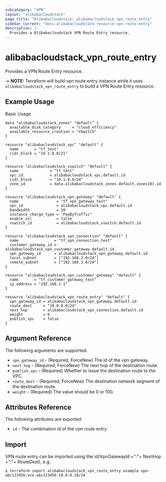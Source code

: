 ```yaml
---
subcategory: "VPN"
layout: "alibabacloudstack"
page_title: "Alibabacloudstack: alibabacloudstack_vpn_route_entry"
sidebar_current: "docs-alibabacloudstack-resource-vpn-route-entry"
description: |-
  Provides a Alibabacloudstack VPN Route Entry resource.
---
```


# alibabacloudstack\_vpn_route_entry

Provides a VPN Route Entry resource.

-> **NOTE:** Terraform will build vpn route entry instance while it uses `alibabacloudstack_vpn_route_entry` to build a VPN Route Entry resource.

## Example Usage

Basic Usage

```
data "alibabacloudstack_zones" "default" {
  available_disk_category     = "cloud_efficiency"
  available_resource_creation = "VSwitch"
}

resource "alibabacloudstack_vpc" "default" {
  name       = "tf_test"
  cidr_block = "10.1.0.0/21"
}

resource "alibabacloudstack_vswitch" "default" {
  name              = "tf_test"
  vpc_id            = alibabacloudstack_vpc.default.id
  cidr_block        = "10.1.0.0/24"
  zone_id           = data.alibabacloudstack_zones.default.zones[0].id
}

resource "alibabacloudstack_vpn_gateway" "default" {
  name                 = "tf_vpn_gateway_test"
  vpc_id               = alibabacloudstack_vpc.default.id
  bandwidth            = 10
  instance_charge_type = "PayByTraffic"
  enable_ssl           = false
  vswitch_id           = alibabacloudstack_vswitch.default.id
}

resource "alibabacloudstack_vpn_connection" "default" {
  name                = "tf_vpn_connection_test"
  customer_gateway_id = alibabacloudstack_vpn_customer_gateway.default.id
  vpn_gateway_id      = alibabacloudstack_vpn_gateway.default.id
  local_subnet        = ["192.168.2.0/24"]
  remote_subnet       = ["192.168.3.0/24"]
}

resource "alibabacloudstack_vpn_customer_gateway" "default" {
  name       = "tf_customer_gateway_test"
  ip_address = "192.168.1.1"
}

resource "alibabacloudstack_vpn_route_entry" "default" {
  vpn_gateway_id = alibabacloudstack_vpn_gateway.default.id
  route_dest     = "10.0.0.0/24"
  next_hop       = alibabacloudstack_vpn_connection.default.id
  weight         = 0
  publish_vpc    = false
}
```
## Argument Reference

The following arguments are supported:

* `vpn_gateway_id` - (Required, ForceNew) The id of the vpn gateway.
* `next_hop` - (Required, ForceNew) The next hop of the destination route.
* `publish_vpc` - (Required) Whether to issue the destination route to the VPC.
* `route_dest` - (Required, ForceNew) The destination network segment of the destination route.
* `weight` - (Required) The value should be 0 or 100.

## Attributes Reference

The following attributes are exported:

* `id` - The combination id of the vpn route entry.

## Import

VPN route entry can be imported using the id(VpnGatewayId +":"+ NextHop +":"+ RouteDest), e.g.

```
$ terraform import alibabacloudstack_vpn_route_entry.example vpn-abc123456:vco-abc123456:10.0.0.10/24
```
